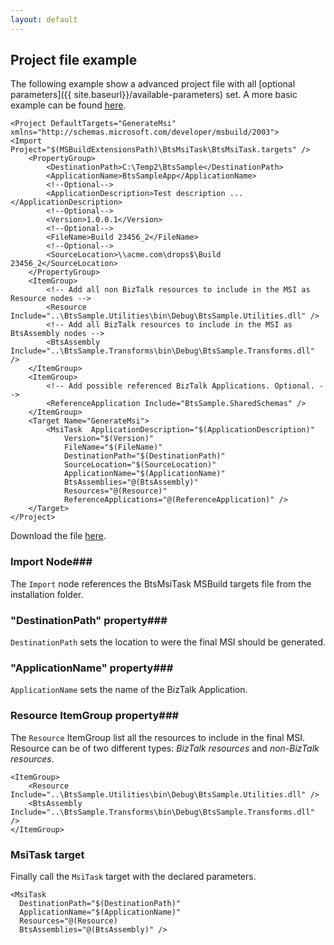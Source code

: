 ```yaml
---
layout: default
---
```

## Project file example ##

The following example show a advanced project file with all [optional parameters]({{ site.baseurl}}/available-parameters) set. A more basic example can be found [here](https://github.com/riha/BtsMsiTask/blob/gh-pages/assets/proj-advanced.proj).

    <Project DefaultTargets="GenerateMsi" xmlns="http://schemas.microsoft.com/developer/msbuild/2003">
    <Import Project="$(MSBuildExtensionsPath)\BtsMsiTask\BtsMsiTask.targets" />
    	<PropertyGroup>
    		<DestinationPath>C:\Temp2\BtsSample</DestinationPath>
    		<ApplicationName>BtsSampleApp</ApplicationName>
    		<!--Optional-->
    		<ApplicationDescription>Test description ...</ApplicationDescription>
    		<!--Optional-->
    		<Version>1.0.0.1</Version>
    		<!--Optional-->
    		<FileName>Build 23456_2</FileName>
    		<!--Optional-->
    		<SourceLocation>\\acme.com\drops$\Build 23456_2</SourceLocation>
    	</PropertyGroup>
    	<ItemGroup>
    		<!-- Add all non BizTalk resources to include in the MSI as Resource nodes -->
    		<Resource Include="..\BtsSample.Utilities\bin\Debug\BtsSample.Utilities.dll" />
    		<!-- Add all BizTalk resources to include in the MSI as BtsAssembly nodes -->
    		<BtsAssembly Include="..\BtsSample.Transforms\bin\Debug\BtsSample.Transforms.dll" />
    	</ItemGroup>
    	<ItemGroup>
    		<!-- Add possible referenced BizTalk Applications. Optional. -->
    		<ReferenceApplication Include="BtsSample.SharedSchemas" />
    	</ItemGroup>
    	<Target Name="GenerateMsi">
    		<MsiTask  ApplicationDescription="$(ApplicationDescription)"
    			Version="$(Version)"
    			FileName="$(FileName)"
    			DestinationPath="$(DestinationPath)"
    			SourceLocation="$(SourceLocation)"
    			ApplicationName="$(ApplicationName)"
    			BtsAssemblies="@(BtsAssembly)"
    			Resources="@(Resource)" 
    			ReferenceApplications="@(ReferenceApplication)" />
    	</Target>
    </Project>

Download the file [here](https://raw.githubusercontent.com/riha/BtsMsiTask/tree/gh-pages/assets/proj-advanced.proj).

### Import  Node###
The `Import` node references the BtsMsiTask MSBuild targets file from the installation folder.

### "DestinationPath" property###
`DestinationPath` sets the location to were the final MSI should be generated. 

### "ApplicationName" property###
`ApplicationName` sets the name of the BizTalk Application. 

### Resource ItemGroup property###
The `Resource` ItemGroup list all the resources to include in the final MSI. Resource can be of two different types: *BizTalk resources* and *non-BizTalk resources*.

    <ItemGroup>
		<Resource Include="..\BtsSample.Utilities\bin\Debug\BtsSample.Utilities.dll" />
 		<BtsAssembly Include="..\BtsSample.Transforms\bin\Debug\BtsSample.Transforms.dll" />
	</ItemGroup>

### MsiTask  target ###
Finally call the `MsiTask` target with the declared parameters.

    <MsiTask  
      DestinationPath="$(DestinationPath)" 
      ApplicationName="$(ApplicationName)" 
      Resources="@(Resource)
      BtsAssemblies="@(BtsAssembly)" />